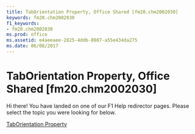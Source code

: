 ```yaml
---
title: TabOrientation Property, Office Shared [fm20.chm2002030]
keywords: fm20.chm2002030
f1_keywords:
- fm20.chm2002030
ms.prod: office
ms.assetid: e4aeeaee-2825-4ddb-8987-a55e434da275
ms.date: 06/08/2017
---
```



# TabOrientation Property, Office Shared [fm20.chm2002030]

Hi there! You have landed on one of our F1 Help redirector pages. Please select the topic you were looking for below.

[TabOrientation Property](http://msdn.microsoft.com/library/dc84899d-2c50-56d2-5178-f8bfaefaa165%28Office.15%29.aspx)

